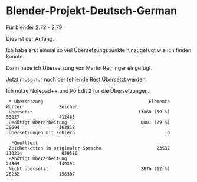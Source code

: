 # Blender-Projekt-Deutsch-German
Für blender 2.78 - 2.79

Dies ist der Anfang.

Ich habe erst einmal so viel Übersetzungspunkte hinzugefügt wie ich finden konnte.

Dann habe ich Übersetzung von Martin Reininger eingefügt.

Jetzt muss nur noch der fehlende Rest Übersetzt werden.

Ich nutze Notepad++ und Po Edit 2 für die Übersetzungen.

     * Übersetzung                                        Elemente               Wörter              Zeichen
     Übersetzt                                        13860 (59 %)                53227               412483
     Benötigt Überarbeitung                            6801 (29 %)                20694               163818
     Übersetzungen mit Fehlern                                   0

      *Quelltext
     Zeichenketten in originaler Sprache                     23537               110214               659580
     Benötigt Überarbeitung                                                       24869               149354
     Nicht übersetzt                                   2876 (12 %)                26232               156387

